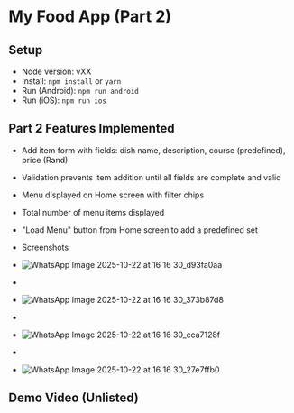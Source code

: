 # My Food App (Part 2)

## Setup
- Node version: vXX
- Install: `npm install` or `yarn`
- Run (Android): `npm run android`
- Run (iOS): `npm run ios`

## Part 2 Features Implemented
- Add item form with fields: dish name, description, course (predefined), price (Rand)
- Validation prevents item addition until all fields are complete and valid
- Menu displayed on Home screen with filter chips
- Total number of menu items displayed
- "Load Menu" button from Home screen to add a predefined set

- Screenshots
- ![WhatsApp Image 2025-10-22 at 16 16 30_d93fa0aa](https://github.com/user-attachments/assets/da5229bf-89c1-46b5-9999-d51c69ecf377)
- 
- ![WhatsApp Image 2025-10-22 at 16 16 30_373b87d8](https://github.com/user-attachments/assets/8e5535a8-17d0-40a6-9a7d-21b7eb6d8613)
- 
- ![WhatsApp Image 2025-10-22 at 16 16 30_cca7128f](https://github.com/user-attachments/assets/24223cbd-0ec0-4e1f-ab93-c7004fa06e92)
- 
- ![WhatsApp Image 2025-10-22 at 16 16 30_27e7ffb0](https://github.com/user-attachments/assets/d5f909fc-a55d-46de-93bb-d89fcb8e4e7c)




## Demo Video (Unlisted)
